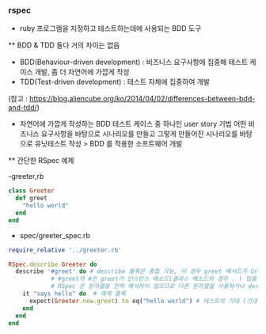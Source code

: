 ### rspec
- ruby 프로그램을 지정하고 테스트하는데에 사용되는 BDD 도구 

** BDD & TDD 
둘다 거의 차이는 없음 
- BDD(Behaviour-driven development) : 비즈니스 요구사항에 집중해 테스트 케이스 개발, 좀 더 자연어에 가깝게 작성 
- TDD(Test-driven development) : 테스트 자체에 집중하여 개발 

(참고 : https://blog.aliencube.org/ko/2014/04/02/differences-between-bdd-and-tdd/)

- 자연어에 가깝게 작성하는 BDD 테스트 케이스 중 하나인 user story 기법 
  어떤 비즈니스 요구사항을 바탕으로 시나리오를 만들고 그렇게 만들어진 시나리오를 바탕으로 유닛테스트 작성 > BDD 를 적용한 소프트웨어 개발 


** 간단한 RSpec 예제

-greeter,rb

```ruby
class Greeter
  def greet
    "hello world"
  end
end
```

- spec/greeter_spec.rb

```ruby
require_relative '../greeter.rb' 

RSpec.describe Greeter do 
  describe '#greet' do # describe 블록은 중첩 가능, 이 경우 greet 메서드가 Greet 클래스의 일부임을 전달함 
            # #greet의 #은 greet가 인스턴스 메소드(클래스 메소드의 경우 . ) 임을 보여주는 규칙 
            # RSpec 은 문자열을 전혀 해석하지 않으므로 다른 문자열을 사용하거나 describe 블록을 완전히 생략할 수 있음 
    it "says hello" do  # 예제 블록 
      expect(Greeter.new.greet).to eq("hello world") # 테스트의 기대 (기대 충족시 테스트 통과, 아니면 실패)  
    end
  end
end
```


